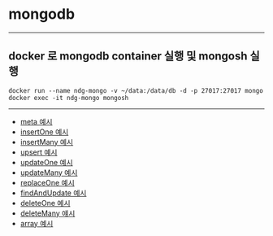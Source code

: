 # mongodb

--------------------
## docker 로 mongodb container 실행 및 mongosh 실행
```
docker run --name ndg-mongo -v ~/data:/data/db -d -p 27017:27017 mongo
docker exec -it ndg-mongo mongosh
```
--------------------


- [meta 예시](./meta/meat.md)
- [insertOne 예시](./insert/insertOne.md)
- [insertMany 예시](./insert/insertMany.md)
- [upsert 예시](./upsert/upsert.md)
- [updateOne 예시](./update/updateOne.md)
- [updateMany 예시](./update/updateMany.md)
- [replaceOne 예시](./update/replaceOne.md)
- [findAndUpdate 예시](./update/findOneAndUpdate.md)
- [deleteOne 예시](./delete/deleteOne.md)
- [deleteMany 얘시](./delete/deleteMany.md)
- [array 예시](./array/array.md)